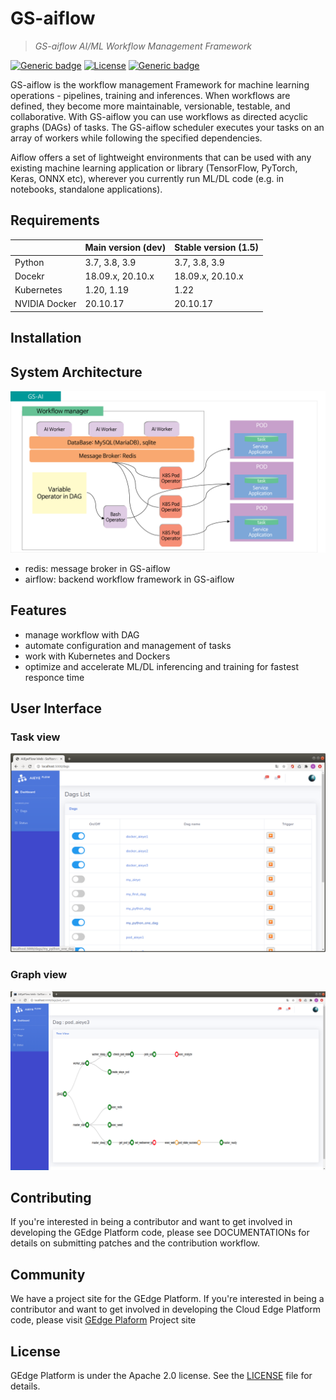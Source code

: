 # GS-aiflow

> *GS-aiflow AI/ML Workflow Management Framework*

[![Generic badge](https://img.shields.io/badge/python-3.8-brightgreen.svg)](https://www.python.org/downloads/release/python-380/)
[![License](https://img.shields.io/badge/License-Apache%202.0-blue.svg)](https://opensource.org/licenses/Apache-2.0)
[![Generic badge](https://img.shields.io/badge/release-v1.0-blueviolet.svg)](https://github.com/gedge-platform/gs-aiflow/releases)

GS-aiflow is the workflow management Framework for machine learning operations - pipelines, training and inferences.
When workflows are defined, they become more maintainable, versionable, testable, and collaborative.
With GS-aiflow you can use workflows as directed acyclic graphs (DAGs) of tasks. The GS-aiflow scheduler executes your tasks on an array of workers while following the specified dependencies. 

Aiflow offers a set of lightweight environments that can be used with any existing machine learning application or library (TensorFlow, PyTorch, Keras, ONNX etc), wherever you currently run ML/DL code (e.g. in notebooks, standalone applications).

## Requirements
|               | Main version (dev) | Stable version (1.5) |
|---------------|--------------------|----------------------|
| Python        | 3.7, 3.8, 3.9      | 3.7, 3.8, 3.9        |
| Docekr        | 18.09.x, 20.10.x   | 18.09.x, 20.10.x     |
| Kubernetes    | 1.20, 1.19         | 1.22                 |
| NVIDIA Docker | 20.10.17           | 20.10.17             |


## Installation

## System Architecture
![GS-aiflow architecutre](./docs/images/gs-aiflow%20architecture.png)

- redis: message broker in GS-aiflow
- airflow: backend workflow framework in GS-aiflow
  
## Features
- manage workflow with DAG
- automate configuration and management of tasks
- work with Kubernetes and Dockers
- optimize and accelerate ML/DL inferencing and training for fastest responce time

## User Interface

### Task view
![Task View](./docs/images/graph_status.png)

### Graph view
![Graph View](./docs/images/graph_details.png)

## Contributing
If you're interested in being a contributor and want to get involved in developing the GEdge Platform code, please see DOCUMENTATIONs for details on submitting patches and the contribution workflow.

## Community
We have a project site for the GEdge Platform. If you're interested in being a contributor and want to get involved in developing the Cloud Edge Platform code, please visit [GEdge Plaform](https://gedge-platform.github.io) Project site

## License
GEdge Platform is under the Apache 2.0 license. See the [LICENSE](./LICENSE) file for details.
